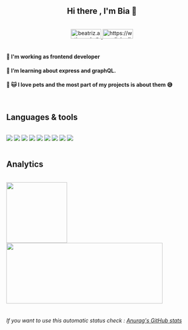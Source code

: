 <div align="center">
<h2 style="font-weight:bold"> Hi there , I'm Bia 👋 </h2>

<br>
<!--
**beatrizartimundo/beatrizartimundo** is a ✨ _special_ ✨ repository because its `README.md` (this file) appears on your GitHub profile.
-->

<a href="#beatriz.artimundo@gmail.com">
   <img width ="80" height="25" src="https://img.shields.io/badge/Gmail-D14836?style=for-the-badge&logo=gmail&logoColor=white"  alt="beatriz.artimundo@gmail.com"/>
</a>

<a href="https://www.linkedin.com/in/beatriz-artimundo/">
   <img width ="80" height="25" src="https://img.shields.io/badge/LinkedIn-0077B5?style=for-the-badge&logo=linkedin&logoColor=white" alt="https://www.linkedin.com/in/beatriz-artimundo/">
</a>   

</div>
<br/>

<p>

####  🔭 I'm working as frontend developer
#### 🌱 I’m learning about express and graphQL.
####  :dog: :cat: I love pets and the most part of my projects is about them :sweat_smile:

</p>
<br/>

<div>

<h2 style="font-weight:bold"> Languages & tools </h2>
<br/>

<img src="https://img.shields.io/badge/HTML5-E34F26?style=for-the-badge&logo=html5&logoColor=white"/>



<img  src="https://img.shields.io/badge/CSS3-1572B6?style=for-the-badge&logo=css3&logoColor=white"/>

<img  src="https://img.shields.io/badge/JavaScript-F7DF1E?style=for-the-badge&logo=javascript&logoColor=black"/>

<img  src="https://img.shields.io/badge/TypeScript-007ACC?style=for-the-badge&logo=typescript&logoColor=white"/>

<img src="https://img.shields.io/badge/npm-CB3837?style=for-the-badge&logo=npm&logoColor=white"/>


<img src="https://img.shields.io/badge/Cypress-17202C?style=for-the-badge&logo=cypress&logoColor=white"/>
   
<img src="https://img.shields.io/badge/Vue.js-35495E?style=for-the-badge&logo=vue.js&logoColor=4FC08D"/>
   
<img src="https://img.shields.io/badge/React-20232A?style=for-the-badge&logo=react&logoColor=61DAFB"/>
   
<img src="https://img.shields.io/badge/Visual_Studio_Code-0078D4?style=for-the-badge&logo=visual%20studio%20code&logoColor=white">

</div>
<br/>



<h2 style="font-weight:bold"> Analytics </h2>
<br/>


   <a href="https://github.com/beatrizartimundo">

   <img height="160em" src="https://github-readme-stats-lime-nine.vercel.app/api?username=beatrizartimundo&show_icons=true&theme=jolly " />

   <img  height="160em" width ="412" src="https://github-readme-stats.vercel.app/api/top-langs/?username=beatrizartimundo&layout=compact&&theme=jolly" />
   
   </a>

<br/>
<br/>
<h6>
    If you want to use this automatic status check : <a href="https://github.com/anuraghazra/github-readme-stats">
     Anurag's GitHub stats </a>
</h6>

